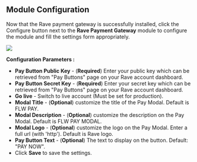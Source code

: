 ## Module Configuration

Now that the Rave payment gateway is successfully installed, click the Configure button next to the **Rave Payment Gateway** module to configure the module and fill the settings form appropriately.

![](https://d2mxuefqeaa7sj.cloudfront.net/s_7B4FADCEA7353EB0E8DF4811786FC656188EB519B2F6ED6E39E747859748C72E_1522837384235_prestaConfigModule.png)


**Configuration Parameters :**

- **Pay Button Public Key** - (**Required**) Enter your public key which can be retrieved from "Pay Buttons" page on your Rave account dashboard.
- **Pay Button Secret Key** - (**Required**) Enter your secret key which can be retrieved from "Pay Buttons" page on your Rave account dashboard.
- **Go live** - Switch to live account (Must be set for production).
- **Modal Title** - (**Optional**) customize the title of the Pay Modal. Default is FLW PAY.
- **Modal Description** - (**Optional**) customize the description on the Pay Modal. Default is FLW PAY MODAL.
- **Modal Logo** - (**Optional**) customize the logo on the Pay Modal. Enter a full url (with 'http'). Default is Rave logo.
- **Pay Button Text** - (**Optional**) The text to display on the button. Default: "PAY NOW".
- Click **Save** to save the settings.